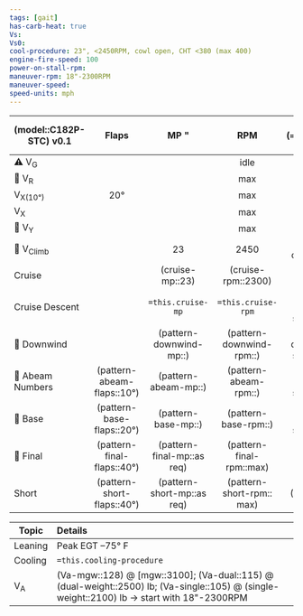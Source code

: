 ```yaml
---
tags: [gait]
has-carb-heat: true
Vs:
Vs0:
cool-procedure: 23", <2450RPM, cowl open, CHT <380 (max 400)
engine-fire-speed: 100
power-on-stall-rpm:
maneuver-rpm: 18"-2300RPM
maneuver-speed: 
speed-units: mph
---
```


| **(model::C182P-STC)** v0.1 |         **Flaps**          |          **MP "**           |          **RPM**          | **IAS (`=this.speed-units`)** |
| --------------------------- |:--------------------------:|:---------------------------:|:-------------------------:|:-----------------------------:|
| ⚠️ V<sub>G</sub>            |                            |                             |           idle            |           (Vg::86)            |
| 🛫 V<sub>R</sub>            |                            |                             |            max            |           (Vr::60)            |
| V<sub>X(10°)</sub>          |            20°             |                             |            max            |          (Vx10::60)           |
| V<sub>X</sub>               |                            |                             |            max            |           (Vx::70)            |
| 🛫 V<sub>Y</sub>            |                            |                             |            max            |           (Vy::89)            |
| 🛫 V<sub>Climb</sub>        |                            |             23              |           2450            |      (cruise-climb::105)      |
| Cruise                      |                            |       (cruise-mp::23)       |    (cruise-rpm::2300)     |       (cruise-speed::)        |
| Cruise Descent              |                            |     `=this.cruise-mp`      |    `=this.cruise-rpm`     |  (cruise-descent-speed::90)   |
| 🛬 Downwind                 |                            |   (pattern-downwind-mp::)   | (pattern-downwind-rpm::)  | (pattern-downwind-speed::90)  |
| 🛬 Abeam Numbers            | (pattern-abeam-flaps::10°) |    (pattern-abeam-mp::)     |   (pattern-abeam-rpm::)   |   (pattern-abeam-speed::80)   |
| 🛬 Base                     | (pattern-base-flaps::20°)  |     (pattern-base-mp::)     |   (pattern-base-rpm::)    |   (pattern-base-speed::70)    |
| 🛬 Final                    | (pattern-final-flaps::40°) | (pattern-final-mp::as req) | (pattern-final-rpm::max)  |          (Vref::70)           |
| Short                       | (pattern-short-flaps::40°) | (pattern-short-mp::as req)  | (pattern-short-rpm:: max) |         (Vshort::69)          |

| Topic         | Details                                                                                                           |
| ------------- |:----------------------------------------------------------------------------------------------------------------- |
| Leaning       | Peak EGT –75° F                                                                                                   |
| Cooling       | `=this.cooling-procedure`                                                                                                                  |
| V<sub>A</sub> | (Va-mgw::128) @ [mgw::3100]; (Va-dual::115) @ (dual-weight::2500) lb; (Va-single::105) @ (single-weight::2100) lb -> start with 18"-2300RPM |
